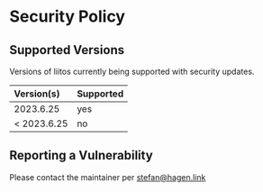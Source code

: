 # Security Policy

## Supported Versions

Versions of liitos currently being supported with security updates.

| Version(s)  | Supported |
|:----------- |:--------- |
| 2023.6.25   | yes       |
| < 2023.6.25 | no        |

## Reporting a Vulnerability

Please contact the maintainer per stefan@hagen.link
